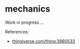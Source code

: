 # mechanics
Work in progress ...

References: 
- [thingiverse.com/thing:3960533](https://www.thingiverse.com/thing:3960533)
